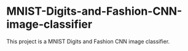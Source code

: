 # MNIST-Digits-and-Fashion-CNN-image-classifier
This project is a MNIST Digits and Fashion CNN image classifier.
